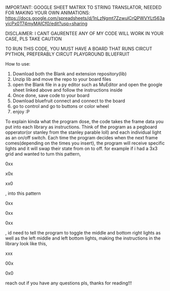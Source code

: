 IMPORTANT: GOOGLE SHEET MATRIX TO STRING TRANSLATOR, NEEDED FOR MAKING YOUR OWN ANIMATIONS: https://docs.google.com/spreadsheets/d/1nLzNgmt7ZzwulCrQPWVYLt563ayicPx0T74myMAICf0/edit?usp=sharing


DISCLAIMER: I CANT GAURENTEE ANY OF MY CODE WILL WORK IN YOUR CASE, PLS TAKE CAUTION

TO RUN THIS CODE, YOU MUST HAVE A BOARD THAT RUNS CIRCUT PYTHON, PREFERABLY CIRCUT PLAYGROUND BLUEFRUIT

How to use:
1. Download both the Blank and extension repository(lib)
2. Unzip lib and move the repo to your board files
3. open the Blank file in a py editor such as MuEditor and open the google sheet linked above and follow the instructions inside
4. Once done, save code to your board
5. Download bluefruit connect and connect to the board
6. go to control and go to buttons or color wheel
7. enjoy :P

To explain kinda what the program dose, the code takes the frame data you put into each library as instructions. Think of the program as a pegboard opperator(or stanley from the stanley parable loll) and each individual light as an on/off switch. Each time the program decides when the next frame comes(depending on the times you insert), the program will receive specific lights and it will swap their state from on to off.
for example if i had a 3x3 grid and wanted to turn this pattern,

0xx

x0x

xx0

, into this pattern

0xx

0xx

0xx

, id need to tell the program to toggle the middle and bottom right lights as well as the left middle and left bottom lights, making the instructions in the library look like this,

xxx

00x

0x0

reach out if you have any questions pls, thanks for reading!!!
